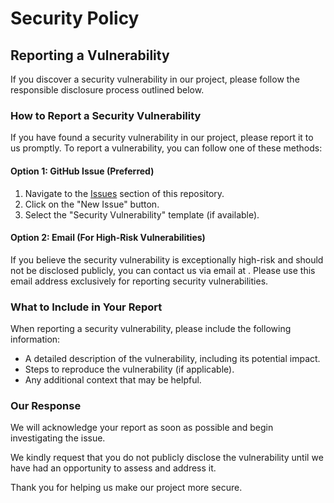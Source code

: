 # Security Policy

## Reporting a Vulnerability

If you discover a security vulnerability in our project, please follow the responsible disclosure process outlined below.

### How to Report a Security Vulnerability

If you have found a security vulnerability in our project, please report it to us promptly. To report a vulnerability, you can follow one of these methods:

#### Option 1: GitHub Issue (Preferred)

1. Navigate to the [Issues](https://github.com/NizarAbiZaher/platform/issues) section of this repository.
2. Click on the "New Issue" button.
3. Select the "Security Vulnerability" template (if available).

#### Option 2: Email (For High-Risk Vulnerabilities)

If you believe the security vulnerability is exceptionally high-risk and should not be disclosed publicly, you can contact us via email at <your email>. Please use this email address exclusively for reporting security vulnerabilities.

### What to Include in Your Report

When reporting a security vulnerability, please include the following information:

- A detailed description of the vulnerability, including its potential impact.
- Steps to reproduce the vulnerability (if applicable).
- Any additional context that may be helpful.

### Our Response

We will acknowledge your report as soon as possible and begin investigating the issue.

We kindly request that you do not publicly disclose the vulnerability until we have had an opportunity to assess and address it.

Thank you for helping us make our project more secure.